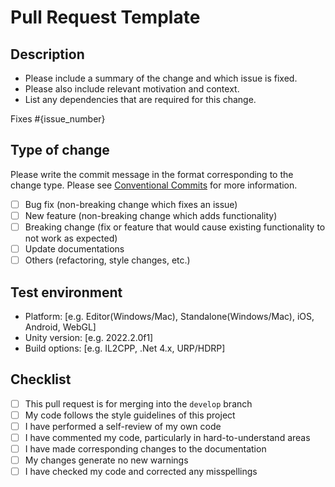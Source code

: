 
# Pull Request Template

## Description

- Please include a summary of the change and which issue is fixed.
- Please also include relevant motivation and context.
- List any dependencies that are required for this change.

Fixes #{issue_number}

## Type of change

Please write the commit message in the format corresponding to the change type.
Please see [Conventional Commits](https://www.conventionalcommits.org/en/v1.0.0/) for more information.

- [ ] Bug fix (non-breaking change which fixes an issue)  
- [ ] New feature (non-breaking change which adds functionality)  
- [ ] Breaking change (fix or feature that would cause existing functionality to not work as expected)
- [ ] Update documentations
- [ ] Others (refactoring, style changes, etc.)

## Test environment

- Platform: [e.g. Editor(Windows/Mac), Standalone(Windows/Mac), iOS, Android, WebGL]
- Unity version: [e.g. 2022.2.0f1]
- Build options: [e.g. IL2CPP, .Net 4.x, URP/HDRP]

## Checklist

- [ ] This pull request is for merging into the `develop` branch
- [ ] My code follows the style guidelines of this project
- [ ] I have performed a self-review of my own code
- [ ] I have commented my code, particularly in hard-to-understand areas
- [ ] I have made corresponding changes to the documentation
- [ ] My changes generate no new warnings
- [ ] I have checked my code and corrected any misspellings
